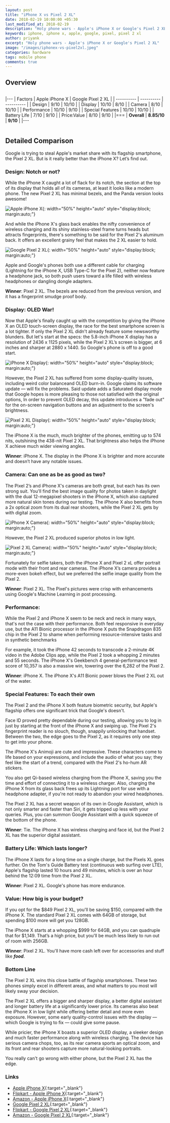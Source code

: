 ```yaml
---
layout: post
title: "iPhone X vs Pixel 2 XL"
date: 2018-02-19 10:00:00 +05:30
last_modified_at: 2018-02-19
description: "Holy phone wars - Apple's iPhone X or Google's Pixel 2 XL"
keywords: iphone, iphone x, apple, google, pixel, pixel 2 xl
author: priyank
excerpt: "Holy phone wars - Apple's iPhone X or Google's Pixel 2 XL"
image: "/images/iphonex-vs-pixel2xl.jpeg"
categories: hardware
tags: mobile phone
comments: true
---
```


## Overview

<div style="overflow-x:auto;" markdown="1">

|---
| Factors | Apple iPhone X | Google Pixel 2 XL |
| ---------- | ---------- | ---------- |
| Design | 9/10 | 10/10 |
| Display | 10/10 | 8/10 |
| Camera | 8/10 | 10/10 |
| Performance | 10/10 | 9/10 |
| Special Features | 10/10 | 10/10 |
| Battery Life | 7/10 | 9/10 |
| Price:Value | 8/10 | 9/10 |
|===
| **Overall** | **8.85/10** | **9/10** |
|---

</div>

## Detailed Comparison

Google is trying to steal Apple's market share with its flagship smartphone, the Pixel 2 XL.
But is it really better than the iPhone X? Let’s find out.

### Design: Notch or not?

While the iPhone X caught a lot of flack for its notch, the section at the top of its display that holds all of its cameras, at least it looks like a modern phone. The new Pixel 2 XL has minimal bezels, and the Panda version looks awesome!

![Apple iPhone X](/images/iphone-design.jpeg){: width="50%" height="auto" style="display:block; margin:auto;"}

And while the iPhone X's glass back enables the nifty convenience of wireless charging and its shiny stainless-steel frame turns heads but attracts fingerprints, there's something to be said for the Pixel 2's aluminum back. It offers an excellent grainy feel that makes the 2 XL easier to hold.

![Google Pixel 2 XL](/images/pixel-design.jpg){: width="50%" height="auto" style="display:block; margin:auto;"}

Apple and Google's phones both use a different cable for charging (Lightning for the iPhone X, USB Type-C for the Pixel 2), neither now feature a headphone jack, so both push users toward a life filled with wireless headphones or dangling dongle adapters.

**Winner**: Pixel 2 XL. The bezels are reduced from the previous version, and it has a fingerprint smudge proof body.

### Display: OLED War!

Now that Apple's finally caught up with the competition by giving the iPhone X an OLED touch-screen display, the race for the best smartphone screen is a lot tighter. If only the Pixel 2 XL didn't already feature some newsworthy blunders.
But let's start at the specs: the 5.8-inch iPhone X display has a resolution of 2436 x 1125 pixels, while the Pixel 2 XL’s screen is bigger, at 6 inches and sharper at 2880 x 1440. So Google's phone is off to a good start.

![iPhone X Display](/images/iphone-display.jpg){: width="50%" height="auto" style="display:block; margin:auto;"}

However, the Pixel 2 XL has suffered from some display-quality issues, including weird color balanceand OLED burn-in. Google claims its software update — will fix the problems. Said update adds a Saturated display mode that Google hopes is more pleasing to those not satisfied with the original options, In order to prevent OLED decay, this update introduces a "fade out" for the on-screen navigation buttons and an adjustment to the screen's brightness.

![Pixel 2 XL Display](/images/pixel-display.jpg){: width="50%" height="auto" style="display:block; margin:auto;"}

The iPhone X is the much, much brighter of the phones, emitting up to 574 nits, outshining the 438-nit Pixel 2 XL. That brightness also helps the iPhone X achieve much wider viewing angles.

**Winner**: iPhone X. The display in the iPhone X is brighter and more accurate and doesn’t have any notable issues.

### Camera: Can one as be as good as two?

The Pixel 2’s and iPhone X's cameras are both great, but each has its own strong suit. You'll find the best image quality for photos taken in daylight with the dual 12-megapixel shooters in the iPhone X, which also captured more natural skin tones during our testing. The iPhone X also benefits from a 2x optical zoom from its dual rear shooters, while the Pixel 2 XL gets by with digital zoom.

![iPhone X Camera](/images/iphone-camera.jpg){: width="50%" height="auto" style="display:block; margin:auto;"}

However, the Pixel 2 XL produced superior photos in low light.

![Pixel 2 XL Camera](/images/pixel-camera.jpg){: width="50%" height="auto" style="display:block; margin:auto;"}

Fortunately for selfie takers, both the iPhone X and Pixel 2 xL offer portrait mode with their front and rear cameras. The iPhone X’s camera provides a more-even bokeh effect, but we preferred the selfie image quality from the Pixel 2.

**Winner**: Pixel 2 XL. The Pixel's pictures were crisp with enhancements using Google's Machine Learning in post processing.

### Performance:

While the Pixel 2 and iPhone X seem to be neck and neck in many ways, that's not the case with their performance. Both feel responsive in everyday use, but the A11 Bionic processor in the iPhone X puts the Snapdragon 835 chip in the Pixel 2 to shame when performing resource-intensive tasks and in synthetic benchmarks

For example, it took the iPhone 42 seconds to transcode a 2-minute 4K video in the Adobe Clips app, while the Pixel 2 took a whopping 2 minutes and 55 seconds. The iPhone X's Geekbench 4 general-performance test score of 10,357 is also a massive win, towering over the 6,282 of the Pixel 2.

**Winner**: iPhone X. The iPhone X's A11 Bionic power blows the Pixel 2 XL out of the water.

### Special Features: To each their own

The Pixel 2 and the iPhone X both feature biometric security, but Apple's flagship offers one significant trick that Google's doesn't.

Face ID proved pretty dependable during our testing, allowing you to log in just by starting at the front of the iPhone X and swiping up. The Pixel 2's fingerprint reader is no slouch, though, snappily unlocking that handset. Between the two, the edge goes to the Pixel 2, as it requires only one step to get into your phone.

The iPhone X's Animoji are cute and impressive. These characters come to life based on your expressions, and include the audio of what you say; they feel like the start of a trend, compared with the Pixel 2's ho-hum AR stickers.

You also get Qi-based wireless charging from the iPhone X, saving you the time and effort of connecting it to a wireless charger. Also, charging the iPhone X from its glass back frees up its Lightning port for use with a headphone adapter, if you're not ready to abandon your wired headphones.

The Pixel 2 XL has a secret weapon of its own in Google Assistant, which is not only smarter and faster than Siri, it gets tripped up less with your queries. Plus, you can summon Google Assistant with a quick squeeze of the bottom of the phone.

**Winner**: Tie. The iPhone X has wireless charging and face id, but the Pixel 2 XL has the superior digital assistant.

### Battery Life: Which lasts longer?

The iPhone X lasts for a long time on a single charge, but the Pixels XL goes further. On the Tom's Guide Battery test (continuous web surfing over LTE), Apple's flagship lasted 10 hours and 49 minutes, which is over an hour behind the 12:09 time from the Pixel 2 XL.

**Winner**: Pixel 2 XL. Google's phone has more endurance.

### Value: How big is your budget?

If you opt for the $849 Pixel 2 XL, you'll be saving $150, compared with the iPhone X. The standard Pixel 2 XL comes with 64GB of storage, but spending $100 more will get you 128GB.

The iPhone X starts at a whopping $999 for 64GB, and you can quadruple that for $1,149. That’s a high price, but you'll be much less likely to run out of room with 256GB.

**Winner**: Pixel 2 XL. You'll have more cash left over for accessories and stuff like __*food*__.

### Bottom Line

The Pixel 2 XL wins this close battle of flagship smartphones. These two phones simply excel in different areas, and what matters to you most will likely sway your decision.

The Pixel 2 XL offers a bigger and sharper display, a better digital assistant and longer battery life at a significantly lower price. Its cameras also beat the iPhone X in low light while offering better detail and more even exposure. However, some early quality-control issues with the display — which Google is trying to fix — could give some pause.

While pricier, the iPhone X boasts a superior OLED display, a sleeker design and much faster performance along with wireless charging. The device has serious camera chops, too, as its rear camera sports an optical zoom, and its front and rear shooters capture more natural-looking portraits.

You really can't go wrong with either phone, but the Pixel 2 XL has the edge.

### Links

* [Apple iPhone X](https://www.apple.com/iphone-x/){:target="_blank"}
* [Flipkart - Apple iPhone X](https://www.flipkart.com/apple-iphone-x-space-gray-64-gb/p/itmexrgv6hctyrav){:target="_blank"}
* [Amazon - Apple iPhone X](https://www.amazon.com/Apple-iPhone-Fully-Unlocked-5-8/dp/B075QJSXDW/){:target="_blank"}
* [Google Pixel 2 XL](https://store.google.com/sg/product/pixel_2_xl){:target="_blank"}
* [Flipkart - Google Pixel 2 XL](https://www.flipkart.com/google-pixel-2-xl-just-black-128-gb/p/itmeyeqgwsggvybz){:target="_blank"}
* [Amazon - Google Pixel 2 XL](https://www.amazon.com/Google-Factory-Unlocked-Android-Smartphone/dp/B076X3HY3K/){:target="_blank"}
